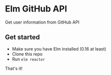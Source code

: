 # Elm GitHub API

Get user information from GitHub API

## Get started

- Make sure you have Elm installed (0.16 at least)
- Clone this repo
- Run `elm reactor`

That's it!
